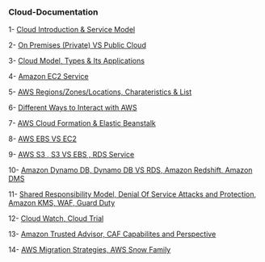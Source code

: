 <h3> Cloud-Documentation </h3>
  
 1- [Cloud Introduction & Service Model](https://github.com/UmarHassanMalik/Cloud-/blob/main/Week%20%231%20(Day1).md)
 
 2- [On Premises (Private) VS Public Cloud](https://github.com/UmarHassanMalik/Cloud-/blob/main/Week%201%20Day%202.md)
 
 3- [Cloud Model, Types & Its Applications](https://github.com/UmarHassanMalik/Cloud-/blob/main/Week%20%231%20(Day1).md)
 
 4- [Amazon EC2 Service](https://github.com/UmarHassanMalik/Cloud-/blob/main/Week%202%20Day%20(1).md)
 
 5- [AWS Regions/Zones/Locations, Charateristics & List](https://github.com/UmarHassanMalik/Cloud-/blob/main/Week%202%20Day%20(2).md)
 
 6- [Different Ways to Interact with AWS](https://github.com/UmarHassanMalik/Cloud-/blob/main/Week%202%20Day%20(3).md)
 
 7- [AWS Cloud Formation & Elastic Beanstalk](https://github.com/UmarHassanMalik/Cloud-/blob/main/Week%202%20Day%20(4).md)
 
 8- [AWS EBS VS EC2 ](https://github.com/UmarHassanMalik/Cloud-/blob/main/Week%203%20Day%20(1).md)
 
 9- [AWS S3 , S3 VS EBS , RDS Service ](https://github.com/UmarHassanMalik/Cloud-/blob/main/Week%203%20Day%20(2).md)
 
 10- [Amazon Dynamo DB, Dynamo DB VS RDS, Amazon Redshift, Amazon DMS ](https://github.com/UmarHassanMalik/Cloud-/blob/main/Week%203%20Day%20(3).md)
  
11- [Shared Responsibility Model, Denial Of Service Attacks and Protection, Amazon KMS, WAF, Guard Duty ](https://github.com/UmarHassanMalik/Cloud-/blob/main/Week%203%20Day%20(4).md)

12- [Cloud Watch, Cloud Trial](https://github.com/UmarHassanMalik/Cloud-/blob/main/Week%203%20Day%20(5).md)

13- [Amazon Trusted Advisor, CAF Capabilites and Perspective](https://github.com/UmarHassanMalik/Cloud-/blob/main/Week%204%20Day%20(1).md)

14- [AWS Migration Strategies, AWS Snow Family ](https://github.com/UmarHassanMalik/Cloud-/blob/main/Week%204%20Day%20(2).md)
